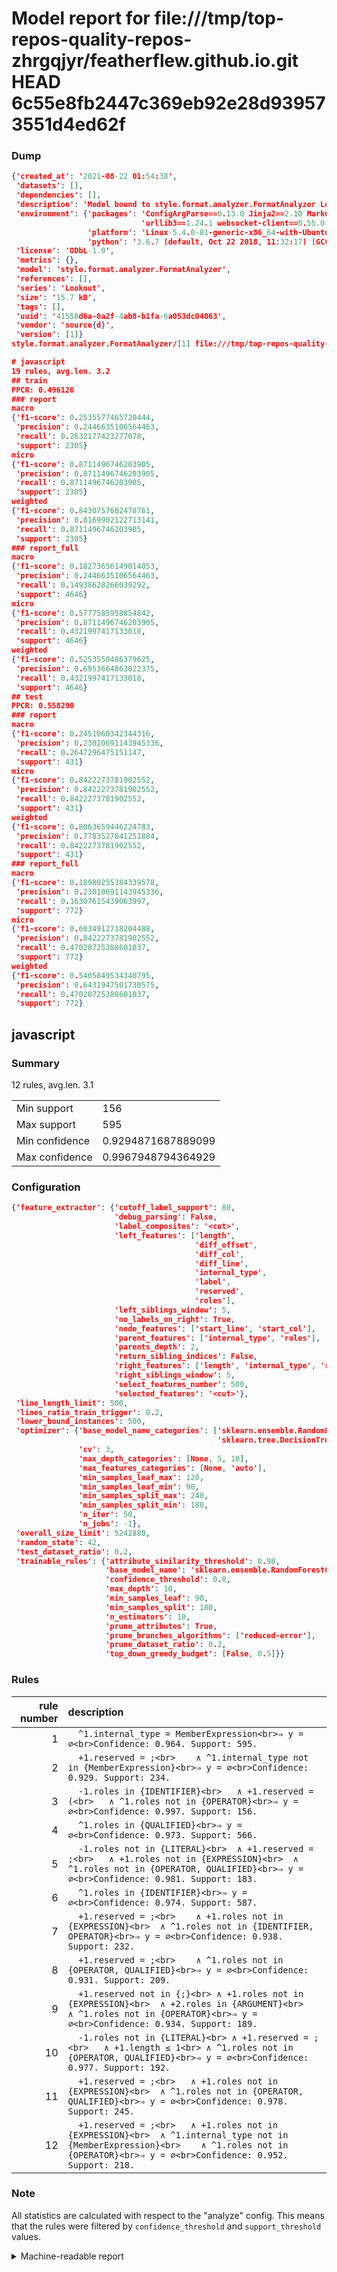 # Model report for file:///tmp/top-repos-quality-repos-zhrgqjyr/featherflew.github.io.git HEAD 6c55e8fb2447c369eb92e28d939573551d4ed62f

### Dump

```json
{'created_at': '2021-08-22 01:54:38',
 'datasets': [],
 'dependencies': [],
 'description': 'Model bound to style.format.analyzer.FormatAnalyzer Lookout analyzer.',
 'environment': {'packages': 'ConfigArgParse==0.13.0 Jinja2==2.10 MarkupSafe==1.1.1 PyStemmer==1.3.0 PyYAML==5.1 Pympler==0.5 SQLAlchemy==1.2.10 SQLAlchemy-Utils==0.33.3 asdf==2.3.2 bblfsh==2.12.7 boto==2.49.0 boto3==1.9.130 botocore==1.12.130 cachetools==2.0.1 certifi==2019.3.9 chardet==3.0.4 clint==0.5.1 docker==3.7.0 docker-pycreds==0.4.0 dulwich==0.19.11 grpcio==1.19.0 grpcio-tools==1.19.0 humanfriendly==4.16.1 humanize==0.5.1 idna==2.8 jmespath==0.9.4 jsonschema==2.6.0 lookout-sdk==0.4.1 lookout-sdk-ml==0.19.0 lookout-style==0.2.0 lz4==2.1.6 modelforge==0.12.1 numpy==1.16.2 packaging==19.0 pandas==0.22.0 pip==19.0.3 protobuf==3.7.0 psycopg2-binary==2.7.5 pygtrie==2.3 pyparsing==2.3.1 python-dateutil==2.8.0 python-igraph==0.7.1.post6 pytz==2019.1 requests==2.21.0 requirements-parser==0.2.0 scikit-learn==0.20.1 scikit-optimize==0.5.2 scipy==1.2.1 semantic-version==2.6.0 setuptools==40.8.0 six==1.12.0 smart-open==1.8.1 sourced-ml==0.8.2 spdx==2.5.0 stringcase==1.2.0 tabulate==0.8.2 tqdm==4.31.1 '
                             'urllib3==1.24.1 websocket-client==0.55.0 xxhash==1.3.0',
                 'platform': 'Linux-5.4.0-81-generic-x86_64-with-Ubuntu-18.04-bionic',
                 'python': '3.6.7 (default, Oct 22 2018, 11:32:17) [GCC 8.2.0]'},
 'license': 'ODbL-1.0',
 'metrics': {},
 'model': 'style.format.analyzer.FormatAnalyzer',
 'references': [],
 'series': 'Lookout',
 'size': '15.7 kB',
 'tags': [],
 'uuid': '41558d6a-0a2f-4ab8-b1fa-6a053dc04063',
 'vendor': 'source{d}',
 'version': [1]}
style.format.analyzer.FormatAnalyzer/[1] file:///tmp/top-repos-quality-repos-zhrgqjyr/featherflew.github.io.git 6c55e8fb2447c369eb92e28d939573551d4ed62f

# javascript
19 rules, avg.len. 3.2
## train
PPCR: 0.496126
### report
macro
{'f1-score': 0.2535577465720444,
 'precision': 0.2446635106564463,
 'recall': 0.2632177423277078,
 'support': 2305}
micro
{'f1-score': 0.8711496746203905,
 'precision': 0.8711496746203905,
 'recall': 0.8711496746203905,
 'support': 2305}
weighted
{'f1-score': 0.8430757602478761,
 'precision': 0.8169902122713141,
 'recall': 0.8711496746203905,
 'support': 2305}
### report_full
macro
{'f1-score': 0.18273656149014053,
 'precision': 0.2446635106564463,
 'recall': 0.14938628266039292,
 'support': 4646}
micro
{'f1-score': 0.5777585958854842,
 'precision': 0.8711496746203905,
 'recall': 0.4321997417133018,
 'support': 4646}
weighted
{'f1-score': 0.5253550486379625,
 'precision': 0.6953664863022375,
 'recall': 0.4321997417133018,
 'support': 4646}
## test
PPCR: 0.558290
### report
macro
{'f1-score': 0.2451060342344316,
 'precision': 0.23010691143945336,
 'recall': 0.2647296475151147,
 'support': 431}
micro
{'f1-score': 0.8422273781902552,
 'precision': 0.8422273781902552,
 'recall': 0.8422273781902552,
 'support': 431}
weighted
{'f1-score': 0.8063659446224783,
 'precision': 0.7783527841251884,
 'recall': 0.8422273781902552,
 'support': 431}
### report_full
macro
{'f1-score': 0.18980255384339578,
 'precision': 0.23010691143945336,
 'recall': 0.16307615439063997,
 'support': 772}
micro
{'f1-score': 0.6034912718204488,
 'precision': 0.8422273781902552,
 'recall': 0.47020725388601037,
 'support': 772}
weighted
{'f1-score': 0.5405849534340795,
 'precision': 0.6431947501730575,
 'recall': 0.47020725388601037,
 'support': 772}
```

## javascript
### Summary
12 rules, avg.len. 3.1

| | |
|-|-|
|Min support|156|
|Max support|595|
|Min confidence|0.9294871687889099|
|Max confidence|0.9967948794364929|

### Configuration

```json
{'feature_extractor': {'cutoff_label_support': 80,
                       'debug_parsing': False,
                       'label_composites': '<cut>',
                       'left_features': ['length',
                                         'diff_offset',
                                         'diff_col',
                                         'diff_line',
                                         'internal_type',
                                         'label',
                                         'reserved',
                                         'roles'],
                       'left_siblings_window': 5,
                       'no_labels_on_right': True,
                       'node_features': ['start_line', 'start_col'],
                       'parent_features': ['internal_type', 'roles'],
                       'parents_depth': 2,
                       'return_sibling_indices': False,
                       'right_features': ['length', 'internal_type', 'reserved', 'roles'],
                       'right_siblings_window': 5,
                       'select_features_number': 500,
                       'selected_features': '<cut>'},
 'line_length_limit': 500,
 'lines_ratio_train_trigger': 0.2,
 'lower_bound_instances': 500,
 'optimizer': {'base_model_name_categories': ['sklearn.ensemble.RandomForestClassifier',
                                              'sklearn.tree.DecisionTreeClassifier'],
               'cv': 3,
               'max_depth_categories': [None, 5, 10],
               'max_features_categories': [None, 'auto'],
               'min_samples_leaf_max': 120,
               'min_samples_leaf_min': 90,
               'min_samples_split_max': 240,
               'min_samples_split_min': 180,
               'n_iter': 50,
               'n_jobs': -1},
 'overall_size_limit': 5242880,
 'random_state': 42,
 'test_dataset_ratio': 0.2,
 'trainable_rules': {'attribute_similarity_threshold': 0.98,
                     'base_model_name': 'sklearn.ensemble.RandomForestClassifier',
                     'confidence_threshold': 0.8,
                     'max_depth': 10,
                     'min_samples_leaf': 90,
                     'min_samples_split': 180,
                     'n_estimators': 10,
                     'prune_attributes': True,
                     'prune_branches_algorithms': ['reduced-error'],
                     'prune_dataset_ratio': 0.2,
                     'top_down_greedy_budget': [False, 0.5]}}
```

### Rules

| rule number | description |
|----:|:-----|
| 1 | `  ^1.internal_type = MemberExpression<br>⇒ y = ∅<br>Confidence: 0.964. Support: 595.` |
| 2 | `  +1.reserved = ;<br>	∧ ^1.internal_type not in {MemberExpression}<br>⇒ y = ∅<br>Confidence: 0.929. Support: 234.` |
| 3 | `  -1.roles in {IDENTIFIER}<br>	∧ +1.reserved = (<br>	∧ ^1.roles not in {OPERATOR}<br>⇒ y = ∅<br>Confidence: 0.997. Support: 156.` |
| 4 | `  ^1.roles in {QUALIFIED}<br>⇒ y = ∅<br>Confidence: 0.973. Support: 566.` |
| 5 | `  -1.roles not in {LITERAL}<br>	∧ +1.reserved = ;<br>	∧ +1.roles not in {EXPRESSION}<br>	∧ ^1.roles not in {OPERATOR, QUALIFIED}<br>⇒ y = ∅<br>Confidence: 0.981. Support: 183.` |
| 6 | `  ^1.roles in {IDENTIFIER}<br>⇒ y = ∅<br>Confidence: 0.974. Support: 587.` |
| 7 | `  +1.reserved = ;<br>	∧ +1.roles not in {EXPRESSION}<br>	∧ ^1.roles not in {IDENTIFIER, OPERATOR}<br>⇒ y = ∅<br>Confidence: 0.938. Support: 232.` |
| 8 | `  +1.reserved = ;<br>	∧ ^1.roles not in {OPERATOR, QUALIFIED}<br>⇒ y = ∅<br>Confidence: 0.931. Support: 209.` |
| 9 | `  +1.reserved not in {;}<br>	∧ +1.roles not in {EXPRESSION}<br>	∧ +2.roles in {ARGUMENT}<br>	∧ ^1.roles not in {OPERATOR}<br>⇒ y = ∅<br>Confidence: 0.934. Support: 189.` |
| 10 | `  -1.roles not in {LITERAL}<br>	∧ +1.reserved = ;<br>	∧ +1.length ≤ 1<br>	∧ ^1.roles not in {OPERATOR, QUALIFIED}<br>⇒ y = ∅<br>Confidence: 0.977. Support: 192.` |
| 11 | `  +1.reserved = ;<br>	∧ +1.roles not in {EXPRESSION}<br>	∧ ^1.roles not in {OPERATOR, QUALIFIED}<br>⇒ y = ∅<br>Confidence: 0.978. Support: 245.` |
| 12 | `  +1.reserved = ;<br>	∧ +1.roles not in {EXPRESSION}<br>	∧ ^1.internal_type not in {MemberExpression}<br>	∧ ^1.roles not in {OPERATOR}<br>⇒ y = ∅<br>Confidence: 0.952. Support: 218.` |

### Note
All statistics are calculated with respect to the "analyze" config. This means that the rules were filtered by
`confidence_threshold` and `support_threshold` values.

<details>
    <summary>Machine-readable report</summary>
```json
{"javascript": {"avg_rule_len": 3.0833333333333335, "max_conf": 0.9967948794364929, "max_support": 595, "min_conf": 0.9294871687889099, "min_support": 156, "num_rules": 12}}
```
</details>
